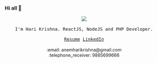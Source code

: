 ### Hi all 👋

<p align="center">
  <img src="https://harikrishna.netlify.app/images/profile.gif">
  <br /><br />
  <samp>
    I'm Hari Krishna. ReactJS, NodeJS and PHP Developer.
    <br /><br />
    <a href="https://harikrishna.netlify.app/" target="_blank">Resume</a>
    <a href="https://www.linkedin.com/in/anemharikrishna" target="_blank">LinkedIn</a>
  </samp>
  <br /><br />
  :email: anemharikrishna@gmail.com<br />
  :telephone_receiver: 9885699666
</p>
